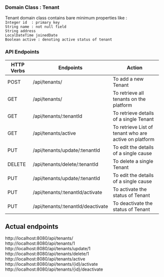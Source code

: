 ### Domain Class : Tenant
Tenant domain class contains bare minimum properties like : <br>
`Integer id  : primary key` <br>
`String name : not null field` <br>
`String address` <br>
`LocalDateTime joinedDate` <br>
`Boolean active : denoting active status of tenant` <br>

### API Endpoints

| HTTP Verbs | Endpoints | Action |
| --- | --- | --- |
| POST | /api/tenants/ | To add a new Tenant |
| GET | /api/tenants/ | To retrieve all tenants on the platform |
| GET | /api/tenants/:tenantId | To retrieve details of a single Tenant |
| GET | /api/tenants/active | To retrieve List of tenant who are active on platform |
| PUT | /api/tenants/update/:tenantId | To edit the details of a single cause |
| DELETE | /api/tenants/delete/:tenantId | To delete a single Tenant |
| PUT | /api/tenants/update/:tenantId | To edit the details of a single cause |
| PUT | /api/tenants/:tenantId/activate | To activate the status of Tenant |
| PUT | /api/tenants/:tenantId/deactivate | To deactivate the status of Tenant |

## Actual endpoints
http://localhost:8080/api/tenants/ <br>
http://localhost:8080/api/tenants/1 <br>
http://localhost:8080/api/tenants/update/1 <br>
http://localhost:8080/api/tenants/delete/1 <br>
http://localhost:8080/api/tenants/active <br>
http://localhost:8080/api/tenants/{id}/activate <br>
http://localhost:8080/api/tenants/{id}/deactivate <br>

